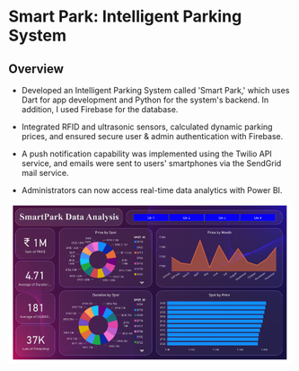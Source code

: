 # Smart Park: Intelligent Parking System

## Overview

- Developed an Intelligent Parking System called 'Smart Park,' which uses Dart for app development and Python for the system's backend. In addition, I used Firebase for the database.

- Integrated RFID and ultrasonic sensors, calculated dynamic parking prices, and ensured secure user & admin authentication with Firebase.

- A push notification capability was implemented using the Twilio API service, and emails were sent to users' smartphones via the SendGrid mail service.


- Administrators can now access real-time data analytics with Power BI.

![Power BI Analytics](assets/images/powerbi_analytics.png)
